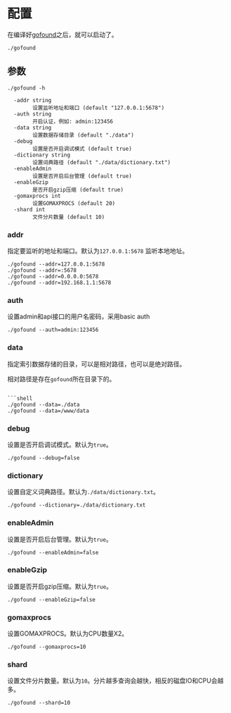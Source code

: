 # 配置

在编译好[gofound](./compile.md)之后，就可以启动了。

```shell
./gofound
```

## 参数

```shell
./gofound -h

  -addr string
    	设置监听地址和端口 (default "127.0.0.1:5678")
  -auth string
    	开启认证，例如: admin:123456
  -data string
    	设置数据存储目录 (default "./data")
  -debug
    	设置是否开启调试模式 (default true)
  -dictionary string
    	设置词典路径 (default "./data/dictionary.txt")
  -enableAdmin
    	设置是否开启后台管理 (default true)
  -enableGzip
    	是否开启gzip压缩 (default true)
  -gomaxprocs int
    	设置GOMAXPROCS (default 20)
  -shard int
    	文件分片数量 (default 10)

```

### addr

指定要监听的地址和端口。默认为`127.0.0.1:5678` 监听本地地址。

```shell
./gofound --addr=127.0.0.1:5678  
./gofound --addr=:5678  
./gofound --addr=0.0.0.0:5678  
./gofound --addr=192.168.1.1:5678  
```

### auth

设置admin和api接口的用户名密码，采用basic auth

```shell
./gofound --auth=admin:123456
```

### data

指定索引数据存储的目录，可以是相对路径，也可以是绝对路径。

相对路径是存在`gofound`所在目录下的。

```shell

```shell
./gofound --data=./data
./gofound --data=/www/data
```

### debug

设置是否开启调试模式。默认为`true`。

```shell
./gofound --debug=false
```

### dictionary

设置自定义词典路径。默认为`./data/dictionary.txt`。

```shell
./gofound --dictionary=./data/dictionary.txt
```

### enableAdmin

设置是否开启后台管理。默认为`true`。

```shell
./gofound --enableAdmin=false
```

### enableGzip

设置是否开启gzip压缩。默认为`true`。

```shell
./gofound --enableGzip=false
```

### gomaxprocs

设置GOMAXPROCS。默认为CPU数量X2。

```shell
./gofound --gomaxprocs=10
```

### shard

设置文件分片数量。默认为`10`。分片越多查询会越快，相反的磁盘IO和CPU会越多。

```shell
./gofound --shard=10
```
